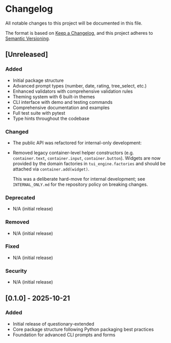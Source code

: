 # Changelog

All notable changes to this project will be documented in this file.

The format is based on [Keep a Changelog](https://keepachangelog.com/en/1.0.0/),
and this project adheres to [Semantic Versioning](https://semver.org/spec/v2.0.0.html).

## [Unreleased]

### Added

- Initial package structure
- Advanced prompt types (number, date, rating, tree_select, etc.)
- Enhanced validators with comprehensive validation rules
- Theming system with 6 built-in themes
- CLI interface with demo and testing commands
- Comprehensive documentation and examples
- Full test suite with pytest
- Type hints throughout the codebase

### Changed
- The public API was refactored for internal-only development:

- Removed legacy container-level helper constructors (e.g. `container.text`,
  `container.input`, `container.button`). Widgets are now provided by the
  domain factories in `tui_engine.factories` and should be attached via
  `container.add(widget)`.

  This was a deliberate hard-move for internal development; see
  `INTERNAL_ONLY.md` for the repository policy on breaking changes.

### Deprecated

- N/A (initial release)

### Removed

- N/A (initial release)

### Fixed

- N/A (initial release)

### Security

- N/A (initial release)

## [0.1.0] - 2025-10-21

### Added

- Initial release of questionary-extended
- Core package structure following Python packaging best practices
- Foundation for advanced CLI prompts and forms
